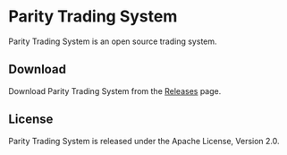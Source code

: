 Parity Trading System
=====================

Parity Trading System is an open source trading system.


Download
--------

Download Parity Trading System from the [Releases][] page.

  [Releases]: https://github.com/jvirtanen/parity/wiki/Releases


License
-------

Parity Trading System is released under the Apache License, Version 2.0.
